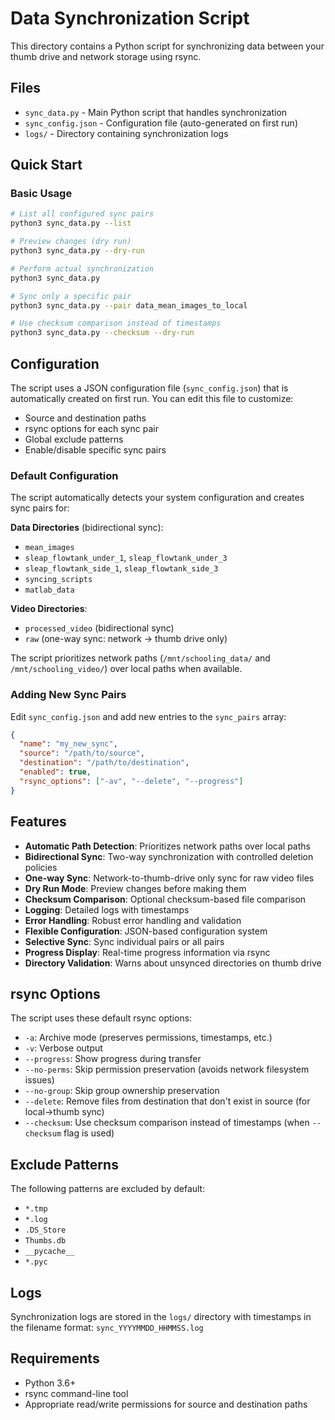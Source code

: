 # Data Synchronization Script

This directory contains a Python script for synchronizing data between your thumb drive and network storage using rsync.

## Files

- `sync_data.py` - Main Python script that handles synchronization
- `sync_config.json` - Configuration file (auto-generated on first run)
- `logs/` - Directory containing synchronization logs

## Quick Start

### Basic Usage

```bash
# List all configured sync pairs
python3 sync_data.py --list

# Preview changes (dry run)
python3 sync_data.py --dry-run

# Perform actual synchronization
python3 sync_data.py

# Sync only a specific pair
python3 sync_data.py --pair data_mean_images_to_local

# Use checksum comparison instead of timestamps
python3 sync_data.py --checksum --dry-run
```

## Configuration

The script uses a JSON configuration file (`sync_config.json`) that is automatically created on first run. You can edit this file to customize:

- Source and destination paths
- rsync options for each sync pair
- Global exclude patterns
- Enable/disable specific sync pairs

### Default Configuration

The script automatically detects your system configuration and creates sync pairs for:

**Data Directories** (bidirectional sync):
- `mean_images`
- `sleap_flowtank_under_1`, `sleap_flowtank_under_3`
- `sleap_flowtank_side_1`, `sleap_flowtank_side_3`
- `syncing_scripts`
- `matlab_data`

**Video Directories**:
- `processed_video` (bidirectional sync)
- `raw` (one-way sync: network → thumb drive only)

The script prioritizes network paths (`/mnt/schooling_data/` and `/mnt/schooling_video/`) over local paths when available.

### Adding New Sync Pairs

Edit `sync_config.json` and add new entries to the `sync_pairs` array:

```json
{
  "name": "my_new_sync",
  "source": "/path/to/source",
  "destination": "/path/to/destination",
  "enabled": true,
  "rsync_options": ["-av", "--delete", "--progress"]
}
```

## Features

- **Automatic Path Detection**: Prioritizes network paths over local paths
- **Bidirectional Sync**: Two-way synchronization with controlled deletion policies
- **One-way Sync**: Network-to-thumb-drive only sync for raw video files
- **Dry Run Mode**: Preview changes before making them
- **Checksum Comparison**: Optional checksum-based file comparison
- **Logging**: Detailed logs with timestamps
- **Error Handling**: Robust error handling and validation
- **Flexible Configuration**: JSON-based configuration system
- **Selective Sync**: Sync individual pairs or all pairs
- **Progress Display**: Real-time progress information via rsync
- **Directory Validation**: Warns about unsynced directories on thumb drive

## rsync Options

The script uses these default rsync options:
- `-a`: Archive mode (preserves permissions, timestamps, etc.)
- `-v`: Verbose output
- `--progress`: Show progress during transfer
- `--no-perms`: Skip permission preservation (avoids network filesystem issues)
- `--no-group`: Skip group ownership preservation
- `--delete`: Remove files from destination that don't exist in source (for local→thumb sync)
- `--checksum`: Use checksum comparison instead of timestamps (when `--checksum` flag is used)

## Exclude Patterns

The following patterns are excluded by default:
- `*.tmp`
- `*.log`
- `.DS_Store`
- `Thumbs.db`
- `__pycache__`
- `*.pyc`

## Logs

Synchronization logs are stored in the `logs/` directory with timestamps in the filename format: `sync_YYYYMMDD_HHMMSS.log`

## Requirements

- Python 3.6+
- rsync command-line tool
- Appropriate read/write permissions for source and destination paths
